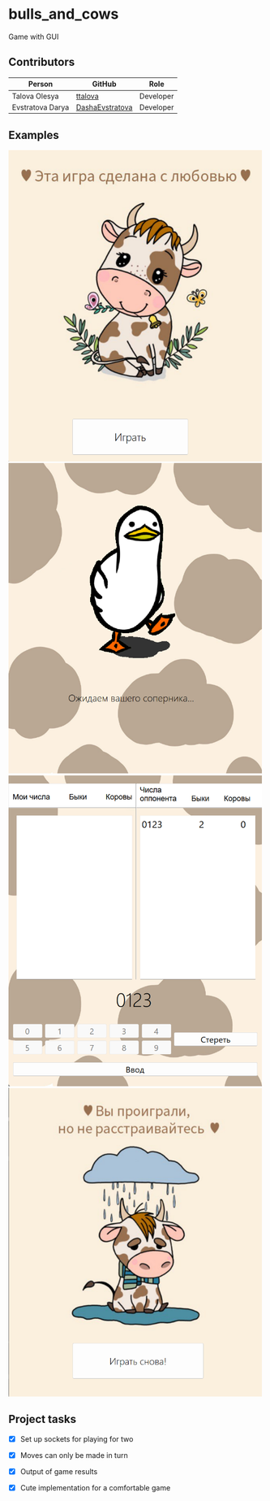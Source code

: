 # bulls_and_cows
Game with GUI


## Contributors
| Person      | GitHub | Role |
| ----------- | ----------- |--|
| Talova Olesya | [ttalova](https://github.com/ttalova) | Developer |
| Evstratova Darya | [DashaEvstratova](https://github.com/DashaEvstratova) | Developer |


## Examples
<img alt="img.png" src="project/static/for_readme/exm_1.png" width="500"/>
<img alt="img.png" src="project/static/for_readme/exm_2.png" width="500"/>
<img alt="img.png" src="project/static/for_readme/exm_3.png" width="500"/>
<img alt="img.png" src="project/static/for_readme/exm_4.png" width="500"/>


## Project tasks
- [X] Set up sockets for playing for two
- [X] Moves can only be made in turn
- [X] Output of game results
- [X] Cute implementation for a comfortable game

